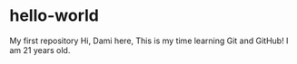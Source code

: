 # hello-world
My first repository
Hi, Dami here,
This is my time learning Git and GitHub!
I am 21 years old.
